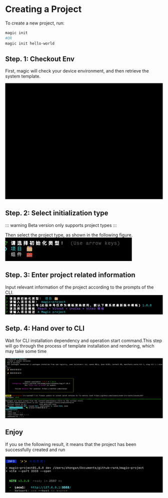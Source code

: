 # Creating a Project

To create a new project, run:
```sh
magic init 
#OR
magic init hello-world
```
## Step. 1: Checkout Env

First, magic will check your device environment, and then retrieve the system template.

![](https://raw.githubusercontent.com/imageList/imglist/master/img/Kapture%202022-09-05%20at%2009.54.02.gif)


## Step. 2: Select initialization type

::: warning
Beta version only supports project types
:::

Then select the project type, as shown in the following figure.
![](https://raw.githubusercontent.com/imageList/imglist/master/img/20220905095943.png)

## Step. 3: Enter project related information

Input relevant information of the project according to the prompts of the CLI.
![](https://raw.githubusercontent.com/imageList/imglist/master/img/20220905100112.png)


## Setp. 4: Hand over to CLI
Wait for CLI installation dependency and operation start command.This step will go through the process of template installation and rendering, which may take some time

![](https://raw.githubusercontent.com/imageList/imglist/master/img/20220905100705.png)

## Enjoy

If you se the following result, it means that the project has been successfully created and run

![](https://raw.githubusercontent.com/imageList/imglist/master/img/20220905100841.png)

